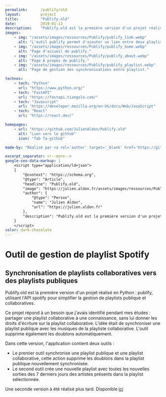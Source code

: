 ```yaml
---
permalink:      /publify/old
layout:         project
title:          "Publify.old"
date:           2019-01-13
description:    "Publify.old est la première version d'un projet réalisé en Python : publify, utilisant l'API spotify pour simplifier la gestion de playlists publiques et collaboratives."
images:
    - img: "/assets/images/ressources/Publify/publify_link.webp"
      alt: "L'outil publify permet d'ajouter un lien entre deux playlists (collaboratives et publique)."
    - img: "/assets/images/ressources/Publify/publify_home.webp"
      alt: "Page d'accueil de publify."
    - img: "/assets/images/ressources/Publify/publify_about.webp"
      alt: "Page À propos de publify."
    - img: "/assets/images/ressources/Publify/publify_playlist.webp"
      alt: "Page de gestion des synchronisations entre playlist."

technos:
    - tech: "Python"
      url: "https://www.python.org/"
    - tech: "FastAPI"
      url: "https://fastapi.tiangolo.com/"
    - tech: "Javascript"
      url: "https://developer.mozilla.org/en-US/docs/Web/JavaScript"
    - tech: "React"
      url: "https://react.dev/"

homepages:
    - url: "https://github.com/JulienAldon/Publify.old"
      alt: "Lien vers le github"
      icon: "fab fa-github"

made-by: "Réalisé par <a rel='author' target='_blank' href='https://github.com/JulienAldon'>Julien Aldon</a>"

excerpt_separator: <!--more-->
google-seo-data-markup: |
    <script type="application/ld+json">
    {
        "@context": "https://schema.org",
        "@type": "Article",
        "headline": "Publify.old",
        "image": "https://julien.aldon.fr/assets/images/ressources/Publify/publify_home.webp",
        "author": {
            "@type": "Person",
            "name": "Julien Aldon",
            "url": "https://julien.aldon.fr"
        },
        "description": "Publify.old est la première version d'un projet réalisé en Python : publify, utilisant l'API spotify pour simplifier la gestion de playlists publiques et collaboratives."
    }
    </script>
color: dark-chocolate
---
```

# Outil de gestion de playlist Spotify
## Synchronisation de playlists collaboratives vers des playlists publiques
Publify.old est la première version d'un projet réalisé en Python : publify, utilisant l'API spotify pour simplifier la gestion de playlists publique et collaboratives.
<!--more-->
Ce projet répond à un besoin que j'avais identifié pendant mes études : partager une playlist collaborative à une connaissance, sans lui donner les droits d'écriture sur la playlist collaborative. L'idée était de synchroniser une playlist publique avec les musiques de la playliste collaborative. L'outil supprime également les doublons automatiquement.

Dans cette version, l'application contient deux outils :
- Le premier outil synchronise une playlist publique et une playlist collaborative, cette action supprime les doublons dans la playlist publique nouvellement synchronisée.
- Le second outil crée une nouvelle playlist avec toutes les nouvelles sorties des 7 derniers jours des artistes présents dans la playlist sélectionnée.

Une seconde version à été réalisé plus tard. Disponible <a href="/2021/05/27/Publify.alpha.html">ici</a>